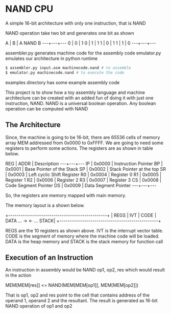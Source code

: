 # NAND CPU

A simple 16-bit architecture with only one instruction,
that is NAND

NAND operation take two bit and generates one bit as shown

A | B | A NAND B
---+---+---
0 | 0 | 1
0 | 1 | 1
1 | 0 | 1
1 | 1 | 0
---+---+---


assembler.py generates machine code for the assembly code
emulator.py emulates our architecture in python runtime

``` sh
$ assembler.py input.asm machinecode.nand # to assemble
$ emulator.py machinecode.nand # to execute the code
```

examples directory has some example assembly code

This project is to show how a toy assembly language and 
machine architecture can be created with an added fun of 
doing it with just one instruction, NAND. NAND is a universal
boolean operation. Any boolean operation can be computed with
NAND

## The Architecture

Since, the machine is going to be 16-bit, there are 65536 cells
of memory array MEM addressed from 0x0000 to 0xFFFF. We are
going to need some registers to perform some actions. The 
registers are as shown in table below.

REG | ADDR | Description
---+---+---
IP | 0x0000 | Instruction Pointer 
BP | 0x0001 | Base Pointer of the Stack
SP | 0x0002 | Stack Pointer at the top
SR | 0x0003 | Left cyclic Shift Register 
R0 | 0x0004 | Register 0
R1 | 0x0005 | Register 1
R2 | 0x0006 | Register 2
R3 | 0x0007 | Register 3
CS | 0x0008 | Code Segment Pointer
DS | 0x0009 | Data Segment Pointer
---+---+---

So, the registers are memory mapped with main memory.

The memory layout is a shown below.

+------------------------------------------------+
| REGS | IVT | CODE | DATA ... ->    <- ... STACK|
+------------------------------------------------+

REGS are the 10 registers as shown above. IVT is the 
interrupt vector table. CODE is the segment of memory where
the machine code will be loaded. DATA is the heap memory
and STACK is the stack memory for function call

## Execution of an Instruction

An instruction in assembly would be NAND op1, op2, res
which would result in the action

MEM[MEM[res]] <= NAND(MEM[MEM[op1]], MEM[MEM[op2]])

That is op1, op2 and res point to the cell that contains 
address of the operand 1, operand 2 and the resultant. The 
result is generated as 16-bit NAND operation of op1 and op2

